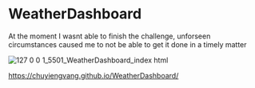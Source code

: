 # WeatherDashboard
At the moment I wasnt able to finish the challenge, unforseen circumstances caused me
to not be able to get it done in a timely matter

![127 0 0 1_5501_WeatherDashboard_index html](https://github.com/ChuyiengVang/WeatherDashboard/assets/124082784/00e72bd2-c8aa-46b3-911c-00274c75da4e)

https://chuyiengvang.github.io/WeatherDashboard/
